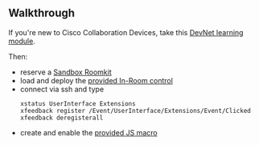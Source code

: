 
## Walkthrough

If you're new to Cisco Collaboration Devices, take this [DevNet learning module](https://learninglabs.cisco.com/modules/xapi-intro).

Then:
- reserve a [Sandbox Roomkit](https://github.com/CiscoDevNet/awesome-xapi#developer-tools)
- load and deploy the [provided In-Room control](./agenda.xml)
- connect via ssh and type
   ```shell
   xstatus UserInterface Extensions
   xfeedback register /Event/UserInterface/Extensions/Event/Clicked
   xfeedback deregisterall
   ```
- create and enable the [provided JS macro](./step3-complete.js)